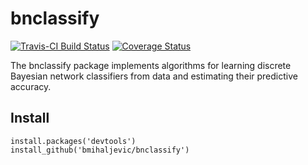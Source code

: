 # bnclassify

[![Travis-CI Build Status](https://travis-ci.org/bmihaljevic/bnclassify.svg?branch=master)](https://travis-ci.org/bmihaljevic/bnclassify)
[![Coverage Status](https://img.shields.io/coveralls/bmihaljevic/bnclassify.svg)](https://coveralls.io/r/bmihaljevic/bnclassify?branch=master)

The bnclassify package implements algorithms for learning discrete Bayesian network classifiers from data and estimating their predictive accuracy.

## Install

```{r}
install.packages('devtools')
install_github('bmihaljevic/bnclassify')
```